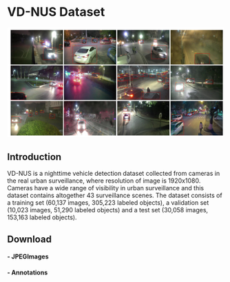 # VD-NUS Dataset
![images_display](images_display.jpg)
## Introduction
VD-NUS is a nighttime vehicle detection dataset collected from cameras in the real urban surveillance, where resolution of image is 1920x1080. Cameras have a wide range of visibility in urban surveillance and this dataset contains altogether 43 surveillance scenes. The dataset consists of a training set (60,137 images, 305,223 labeled objects), a validation set (10,023 images, 51,290 labeled objects) and a test set (30,058 images, 153,163 labeled objects).
## Download
#### - JPEGImages
#### - Annotations
